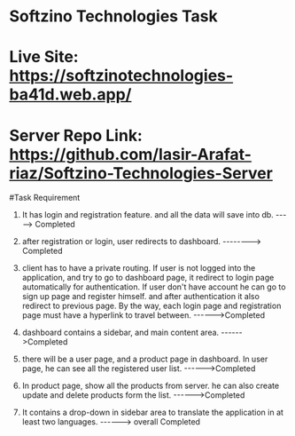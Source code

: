 # Softzino Technologies Task
# Live Site: https://softzinotechnologies-ba41d.web.app/
# Server Repo Link: https://github.com/Iasir-Arafat-riaz/Softzino-Technologies-Server

#Task Requirement 
1. It has login and registration feature. and all the data will save into db. -----> Completed

2. after registration or login, user redirects to dashboard. --------> Completed

3. client has to have a private routing. If user is not logged into the application, and try to go to dashboard page, it redirect to login page automatically for authentication. If user don't have account he can go to sign up page and register himself. and after authentication it also redirect to previous page. By the way, each login page and registration page must have a hyperlink to travel between. ------>Completed

4. dashboard contains a sidebar, and main content area. ------>Completed 

5. there will be a user page, and a product page in dashboard. In user page, he can see all the registered user list. ------>Completed 

6. In product page, show all the products from server. he can also create update and delete products form the list. ------>Completed 

7. It contains a drop-down in sidebar area to translate the application in at least two languages. ------>
overall Completed 